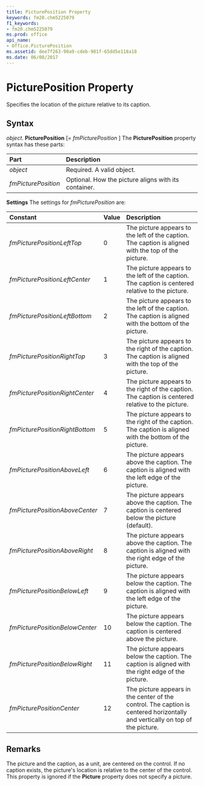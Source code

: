 ```yaml
---
title: PicturePosition Property
keywords: fm20.chm5225079
f1_keywords:
- fm20.chm5225079
ms.prod: office
api_name:
- Office.PicturePosition
ms.assetid: dee7f263-90a9-cdeb-981f-65dd5e118a18
ms.date: 06/08/2017
---
```



# PicturePosition Property



Specifies the location of the picture relative to its caption.

## Syntax

_object_. **PicturePosition** [= _fmPicturePosition_ ]
The  **PicturePosition** property syntax has these parts:


|**Part**|**Description**|
|:-----|:-----|
| _object_|Required. A valid object.|
| _fmPicturePosition_|Optional. How the picture aligns with its container.|

 **Settings**
The settings for  _fmPicturePosition_ are:


|**Constant**|**Value**|**Description**|
|:-----|:-----|:-----|
| _fmPicturePositionLeftTop_|0|The picture appears to the left of the caption. The caption is aligned with the top of the picture.|
| _fmPicturePositionLeftCenter_|1|The picture appears to the left of the caption. The caption is centered relative to the picture.|
| _fmPicturePositionLeftBottom_|2|The picture appears to the left of the caption. The caption is aligned with the bottom of the picture.|
| _fmPicturePositionRightTop_|3|The picture appears to the right of the caption. The caption is aligned with the top of the picture.|
| _fmPicturePositionRightCenter_|4|The picture appears to the right of the caption. The caption is centered relative to the picture.|
| _fmPicturePositionRightBottom_|5|The picture appears to the right of the caption. The caption is aligned with the bottom of the picture.|
| _fmPicturePositionAboveLeft_|6|The picture appears above the caption. The caption is aligned with the left edge of the picture.|
| _fmPicturePositionAboveCenter_|7|The picture appears above the caption. The caption is centered below the picture (default).|
| _fmPicturePositionAboveRight_|8|The picture appears above the caption. The caption is aligned with the right edge of the picture.|
| _fmPicturePositionBelowLeft_|9|The picture appears below the caption. The caption is aligned with the left edge of the picture.|
| _fmPicturePositionBelowCenter_|10|The picture appears below the caption. The caption is centered above the picture.|
| _fmPicturePositionBelowRight_|11|The picture appears below the caption. The caption is aligned with the right edge of the picture.|
| _fmPicturePositionCenter_|12|The picture appears in the center of the control. The caption is centered horizontally and vertically on top of the picture.|

## Remarks

The picture and the caption, as a unit, are centered on the control. If no caption exists, the picture's location is relative to the center of the control.
This property is ignored if the  **Picture** property does not specify a picture.

